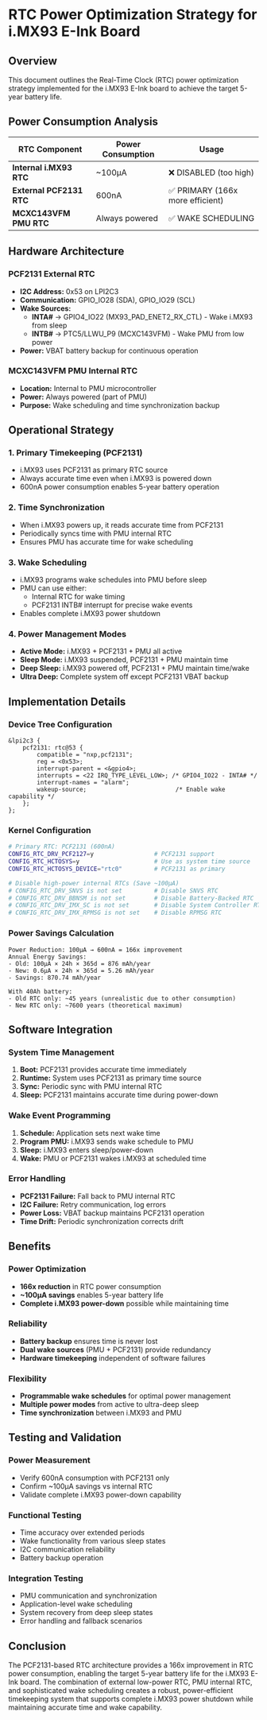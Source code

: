 # RTC Power Optimization Strategy for i.MX93 E-Ink Board

## Overview
This document outlines the Real-Time Clock (RTC) power optimization strategy implemented for the i.MX93 E-Ink board to achieve the target 5-year battery life.

## Power Consumption Analysis

| RTC Component | Power Consumption | Usage |
|---------------|------------------|-------|
| **Internal i.MX93 RTC** | ~100µA | ❌ DISABLED (too high) |
| **External PCF2131 RTC** | 600nA | ✅ PRIMARY (166x more efficient) |
| **MCXC143VFM PMU RTC** | Always powered | ✅ WAKE SCHEDULING |

## Hardware Architecture

### PCF2131 External RTC
- **I2C Address:** 0x53 on LPI2C3
- **Communication:** GPIO_IO28 (SDA), GPIO_IO29 (SCL)
- **Wake Sources:**
  - **INTA#** → GPIO4_IO22 (MX93_PAD_ENET2_RX_CTL) - Wake i.MX93 from sleep
  - **INTB#** → PTC5/LLWU_P9 (MCXC143VFM) - Wake PMU from low power
- **Power:** VBAT battery backup for continuous operation

### MCXC143VFM PMU Internal RTC
- **Location:** Internal to PMU microcontroller
- **Power:** Always powered (part of PMU)
- **Purpose:** Wake scheduling and time synchronization backup

## Operational Strategy

### 1. Primary Timekeeping (PCF2131)
- i.MX93 uses PCF2131 as primary RTC source
- Always accurate time even when i.MX93 is powered down
- 600nA power consumption enables 5-year battery operation

### 2. Time Synchronization
- When i.MX93 powers up, it reads accurate time from PCF2131
- Periodically syncs time with PMU internal RTC
- Ensures PMU has accurate time for wake scheduling

### 3. Wake Scheduling
- i.MX93 programs wake schedules into PMU before sleep
- PMU can use either:
  - Internal RTC for wake timing
  - PCF2131 INTB# interrupt for precise wake events
- Enables complete i.MX93 power shutdown

### 4. Power Management Modes
- **Active Mode:** i.MX93 + PCF2131 + PMU all active
- **Sleep Mode:** i.MX93 suspended, PCF2131 + PMU maintain time
- **Deep Sleep:** i.MX93 powered off, PCF2131 + PMU maintain time/wake
- **Ultra Deep:** Complete system off except PCF2131 VBAT backup

## Implementation Details

### Device Tree Configuration
```dts
&lpi2c3 {
    pcf2131: rtc@53 {
        compatible = "nxp,pcf2131";
        reg = <0x53>;
        interrupt-parent = <&gpio4>;
        interrupts = <22 IRQ_TYPE_LEVEL_LOW>; /* GPIO4_IO22 - INTA# */
        interrupt-names = "alarm";
        wakeup-source;                         /* Enable wake capability */
    };
};
```

### Kernel Configuration
```bash
# Primary RTC: PCF2131 (600nA)
CONFIG_RTC_DRV_PCF2127=y                 # PCF2131 support
CONFIG_RTC_HCTOSYS=y                     # Use as system time source
CONFIG_RTC_HCTOSYS_DEVICE="rtc0"         # PCF2131 as primary

# Disable high-power internal RTCs (Save ~100µA)
# CONFIG_RTC_DRV_SNVS is not set         # Disable SNVS RTC
# CONFIG_RTC_DRV_BBNSM is not set        # Disable Battery-Backed RTC
# CONFIG_RTC_DRV_IMX_SC is not set       # Disable System Controller RTC
# CONFIG_RTC_DRV_IMX_RPMSG is not set    # Disable RPMSG RTC
```

### Power Savings Calculation
```
Power Reduction: 100µA → 600nA = 166x improvement
Annual Energy Savings: 
- Old: 100µA × 24h × 365d = 876 mAh/year
- New: 0.6µA × 24h × 365d = 5.26 mAh/year
- Savings: 870.74 mAh/year

With 40Ah battery:
- Old RTC only: ~45 years (unrealistic due to other consumption)
- New RTC only: ~7600 years (theoretical maximum)
```

## Software Integration

### System Time Management
1. **Boot:** PCF2131 provides accurate time immediately
2. **Runtime:** System uses PCF2131 as primary time source
3. **Sync:** Periodic sync with PMU internal RTC
4. **Sleep:** PCF2131 maintains accurate time during power-down

### Wake Event Programming
1. **Schedule:** Application sets next wake time
2. **Program PMU:** i.MX93 sends wake schedule to PMU
3. **Sleep:** i.MX93 enters sleep/power-down
4. **Wake:** PMU or PCF2131 wakes i.MX93 at scheduled time

### Error Handling
- **PCF2131 Failure:** Fall back to PMU internal RTC
- **I2C Failure:** Retry communication, log errors
- **Power Loss:** VBAT backup maintains PCF2131 operation
- **Time Drift:** Periodic synchronization corrects drift

## Benefits

### Power Optimization
- **166x reduction** in RTC power consumption
- **~100µA savings** enables 5-year battery life
- **Complete i.MX93 power-down** possible while maintaining time

### Reliability
- **Battery backup** ensures time is never lost
- **Dual wake sources** (PMU + PCF2131) provide redundancy
- **Hardware timekeeping** independent of software failures

### Flexibility
- **Programmable wake schedules** for optimal power management
- **Multiple power modes** from active to ultra-deep sleep
- **Time synchronization** between i.MX93 and PMU

## Testing and Validation

### Power Measurement
- Verify 600nA consumption with PCF2131 only
- Confirm ~100µA savings vs internal RTC
- Validate complete i.MX93 power-down capability

### Functional Testing
- Time accuracy over extended periods
- Wake functionality from various sleep states
- I2C communication reliability
- Battery backup operation

### Integration Testing
- PMU communication and synchronization
- Application-level wake scheduling
- System recovery from deep sleep states
- Error handling and fallback scenarios

## Conclusion

The PCF2131-based RTC architecture provides a 166x improvement in RTC power consumption, enabling the target 5-year battery life for the i.MX93 E-Ink board. The combination of external low-power RTC, PMU internal RTC, and sophisticated wake scheduling creates a robust, power-efficient timekeeping system that supports complete i.MX93 power shutdown while maintaining accurate time and wake capability.
